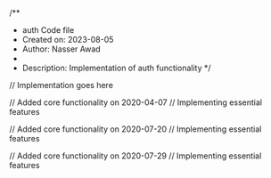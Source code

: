 /**
 * auth Code file
 * Created on: 2023-08-05
 * Author: Nasser Awad
 *
 * Description: Implementation of auth functionality
 */
 
// Implementation goes here


// Added core functionality on 2020-04-07
// Implementing essential features

// Added core functionality on 2020-07-20
// Implementing essential features

// Added core functionality on 2020-07-29
// Implementing essential features
